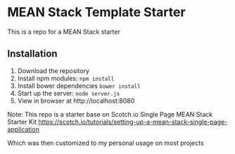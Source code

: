 # MEAN Stack Template Starter

This is a repo for a MEAN Stack starter

## Installation
1. Download the repository
2. Install npm modules: `npm install`
3. Install bower dependencies `bower install`
4. Start up the server: `node server.js`
5. View in browser at http://localhost:8080

Note: This repo is a starter base on Scotch.io Single Page MEAN Stack Starter Kit
https://scotch.io/tutorials/setting-up-a-mean-stack-single-page-application

Which was then customized to my personal usage on most projects


